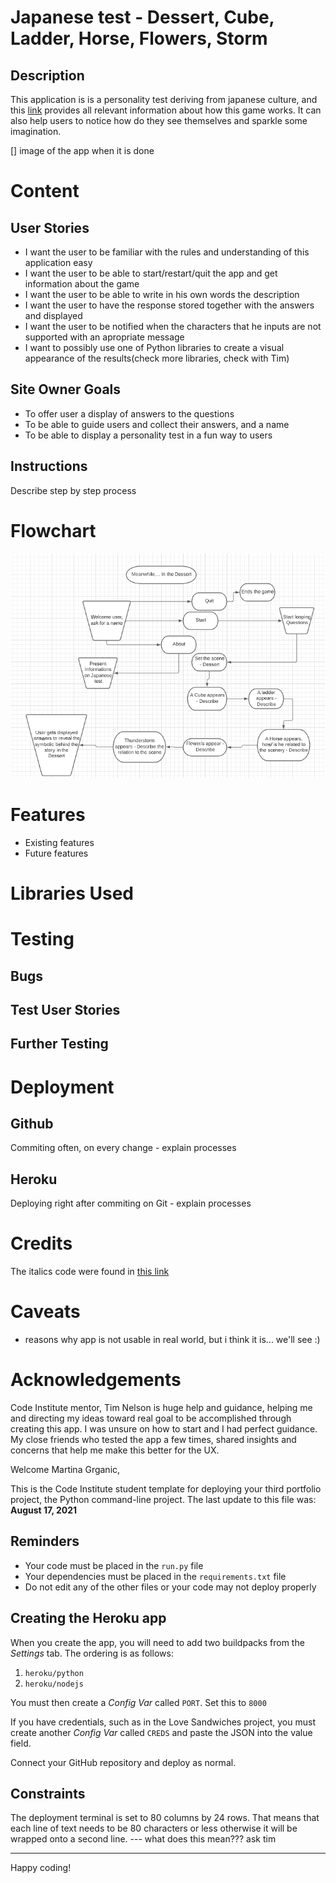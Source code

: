 # Japanese test - Dessert, Cube, Ladder, Horse, Flowers, Storm

## Description

This application is is a personality test deriving from japanese culture, and this [link](https://steemit.com/psychology/@breezin/cube-test-japenese-personality-test) provides all relevant information about how this game works. It can also help users to notice how do they see themselves and sparkle some imagination.

[] image of the app when it is done

# Content 

## User Stories 
* I want the user to be familiar with the rules and understanding of this application easy
* I want the user to be able to start/restart/quit the app and get information about the game 
* I want the user to be able to write in his own words the description
* I want the user to have the response stored together with the answers and displayed
* I want the user to be notified when the characters that he inputs are not supported with an apropriate message
* I want to possibly use one of Python libraries to create a visual appearance of the results(check more libraries, check with Tim)


## Site Owner Goals

* To offer user a display of answers to the questions
* To be able to guide users and collect their answers, and a name
* To be able to display a personality test in a fun way to users

## Instructions

Describe step by step process


# Flowchart

![](static/readme-images/cube-flowchart.png)

# Features

* Existing features
* Future features

# Libraries Used

# Testing 
## Bugs
## Test User Stories
## Further Testing

# Deployment

## Github

Commiting often, on every change - explain processes

## Heroku
Deploying right after commiting on Git - explain processes

# Credits 

The italics code were found in [this link](https://stackoverflow.com/questions/13559276/can-i-write-italics-to-the-python-shell)

# Caveats 
- reasons why app is not usable in real world, but i think it is... we'll see :)

# Acknowledgements

Code Institute mentor, Tim Nelson is huge help and guidance, helping me and directing my ideas toward real goal to be accomplished through creating this app. I was unsure on how to start and I had perfect guidance.
My close friends who tested the app a few times, shared insights and concerns that help me make this better for the UX.






Welcome Martina Grganic,

This is the Code Institute student template for deploying your third portfolio project, the Python command-line project. The last update to this file was: **August 17, 2021**

## Reminders

* Your code must be placed in the `run.py` file
* Your dependencies must be placed in the `requirements.txt` file
* Do not edit any of the other files or your code may not deploy properly

## Creating the Heroku app

When you create the app, you will need to add two buildpacks from the _Settings_ tab. The ordering is as follows:

1. `heroku/python`
2. `heroku/nodejs`

You must then create a _Config Var_ called `PORT`. Set this to `8000`

If you have credentials, such as in the Love Sandwiches project, you must create another _Config Var_ called `CREDS` and paste the JSON into the value field.

Connect your GitHub repository and deploy as normal.

## Constraints

The deployment terminal is set to 80 columns by 24 rows. That means that each line of text needs to be 80 characters or less otherwise it will be wrapped onto a second line. --- what does this mean??? ask tim

-----
Happy coding!